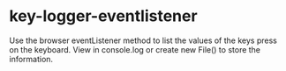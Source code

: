 # key-logger-eventlistener

Use the browser eventListener method to list the values of the keys press on the keyboard.
View in console.log or create new File() to store the information.
